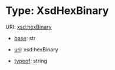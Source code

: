 # Type: XsdHexBinary



URI: [xsd:hexBinary](http://www.w3.org/2001/XMLSchema#hexBinary)

* [base](https://w3id.org/linkml/base): str

* [uri](https://w3id.org/linkml/uri): xsd:hexBinary


* [typeof](https://w3id.org/linkml/typeof): string








